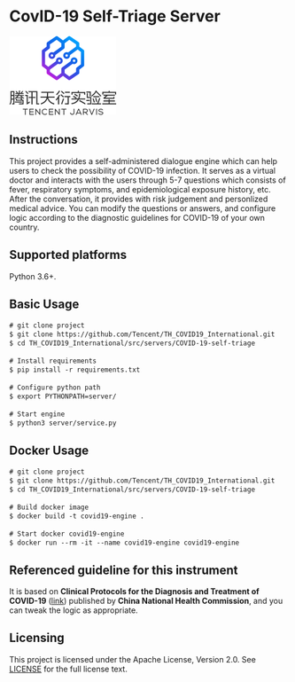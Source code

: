 CovID-19 Self-Triage Server
====
![TENCENT Jarvis Lab logo](docs/static_files/JarvisLogo.png "The TENCENT Jarvis Lab")

Instructions
---
This project provides a self-administered dialogue engine which can help users to check the possibility of COVID-19 infection.
It serves as a virtual doctor and interacts with the users through 5-7 questions which consists of fever, respiratory symptoms, and epidemiological exposure history, etc. After the conversation, it provides with risk judgement and personlized medical advice.
You can modify the questions or answers, and configure logic according to the diagnostic guidelines for COVID-19 of your own country.

Supported platforms
---
Python 3.6+.

Basic Usage
---
```
# git clone project
$ git clone https://github.com/Tencent/TH_COVID19_International.git
$ cd TH_COVID19_International/src/servers/COVID-19-self-triage

# Install requirements
$ pip install -r requirements.txt

# Configure python path
$ export PYTHONPATH=server/

# Start engine
$ python3 server/service.py
```

Docker Usage
---
```
# git clone project
$ git clone https://github.com/Tencent/TH_COVID19_International.git
$ cd TH_COVID19_International/src/servers/COVID-19-self-triage

# Build docker image
$ docker build -t covid19-engine .

# Start docker covid19-engine
$ docker run --rm -it --name covid19-engine covid19-engine
```

Referenced guideline for this instrument
---
It is based on **Clinical Protocols for the Diagnosis and Treatment of COVID-19** ([link](https://covid19.21wecan.com/covid19en/c100021/202003/1000174.shtml)) published by **China National Health Commission**, and you can tweak the logic as appropriate.


Licensing
---
This project is licensed under the Apache License, Version 2.0. See [LICENSE](./LICENSE) for the full license text.
